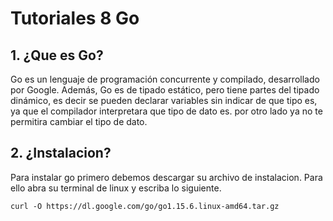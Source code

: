 # Tutoriales 8 Go

## 1. ¿Que es Go?
Go es un lenguaje de programación concurrente y compilado, desarrollado por Google. Además, Go es de tipado estático, pero tiene partes del tipado dinámico, es decir se pueden declarar variables sin indicar de que tipo es, ya que el compilador interpretara que tipo de dato es. por otro lado ya no te permitira cambiar el tipo de dato. 

## 2. ¿Instalacion?
Para instalar go primero debemos descargar su archivo de instalacion. Para ello abra su terminal de linux y escriba lo siguiente.
~~~
curl -O https://dl.google.com/go/go1.15.6.linux-amd64.tar.gz
~~~
